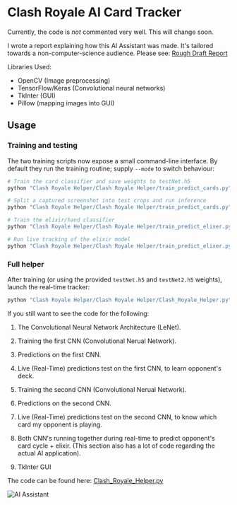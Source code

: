 # Clash Royale AI Card Tracker

Currently, the code is *not* commented very well. This will change soon.

I wrote a report explaining how this AI Assistant was made. It's tailored towards a non-computer-science audience. Please see: [Rough Draft Report](https://github.com/AmarSaini/Clash-Royale-AI-Card-Tracker/blob/master/Clash%20Royale%20Helper/Document/Report.pdf)

Libraries Used:
- OpenCV (Image preprocessing)
- TensorFlow/Keras (Convolutional neural networks)
- TkInter (GUI)
- Pillow (mapping images into GUI)

## Usage

### Training and testing

The two training scripts now expose a small command-line interface. By default
they run the training routine; supply `--mode` to switch behaviour:

```bash
# Train the card classifier and save weights to testNet.h5
python "Clash Royale Helper/Clash Royale Helper/train_predict_cards.py" --mode train

# Split a captured screenshot into test crops and run inference
python "Clash Royale Helper/Clash Royale Helper/train_predict_cards.py" --mode predict

# Train the elixir/hand classifier
python "Clash Royale Helper/Clash Royale Helper/train_predict_elixer.py" --mode train

# Run live tracking of the elixir model
python "Clash Royale Helper/Clash Royale Helper/train_predict_elixer.py" --mode live
```

### Full helper

After training (or using the provided `testNet.h5` and `testNet2.h5` weights),
launch the real-time tracker:

```bash
python "Clash Royale Helper/Clash Royale Helper/Clash_Royale_Helper.py"
```

If you still want to see the code for the following:

1. The Convolutional Neural Network Architecture (LeNet).

2. Training the first CNN (Convolutional Nerual Network).
3. Predictions on the first CNN.
4. Live (Real-Time) predictions test on the first CNN, to learn opponent's deck.

5. Training the second CNN (Convolutional Nerual Network).
6. Predictions on the second CNN.
7. Live (Real-Time) predictions test on the second CNN, to know which card my opponent is playing.

8. Both CNN's running together during real-time to predict opponent's card cycle + elixir. (This section also has a lot of code regarding the actual AI application).

9. TkInter GUI

The code can be found here: [Clash_Royale_Helper.py](https://github.com/AmarSaini/Clash-Royale-AI-Card-Tracker/blob/master/Clash%20Royale%20Helper/Clash%20Royale%20Helper/Clash_Royale_Helper.py)

![AI Assistant](https://i.imgur.com/r4zqYmj.png)
